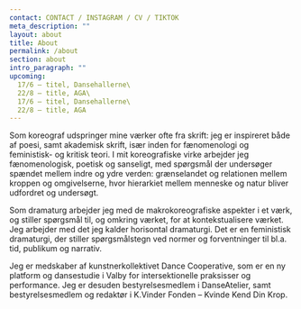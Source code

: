 ```yaml
---
contact: CONTACT / INSTAGRAM / CV / TIKTOK
meta_description: ""
layout: about
title: About
permalink: /about
section: about
intro_paragraph: ""
upcoming:
  17/6 – titel, Dansehallerne\
  22/8 – title, AGA\
  17/6 – titel, Dansehallerne\
  22/8 – title, AGA
---
```

Som koreograf udspringer mine værker ofte fra skrift: jeg er inspireret både af poesi, samt akademisk skrift, især inden for fænomenologi og feministisk- og kritisk teori. I mit koreografiske virke arbejder jeg fænomenologisk, poetisk og sanseligt, med spørgsmål der undersøger spændet mellem indre og ydre verden: grænselandet og relationen mellem kroppen og omgivelserne, hvor hierarkiet mellem menneske og natur bliver udfordret og undersøgt.


Som dramaturg arbejder jeg med de makrokoreografiske aspekter i et værk, og stiller spørgsmål til, og omkring værket, for at kontekstualisere værket. Jeg arbejder med det jeg kalder horisontal dramaturgi. Det er en feministisk dramaturgi, der stiller spørgsmålstegn ved normer og forventninger til bl.a. tid, publikum og narrativ.


Jeg er medskaber af kunstnerkollektivet Dance Cooperative, som er en ny platform og dansestudie i Valby for intersektionelle praksisser og performance. Jeg er desuden bestyrelsesmedlem i DanseAtelier, samt bestyrelsesmedlem og redaktør i K.Vinder Fonden – Kvinde Kend Din Krop.
